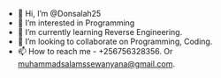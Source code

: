 - 👋 Hi, I’m @Donsalah25
- 👀 I’m interested in Programming 
- 🌱 I’m currently learning Reverse Engineering.
- 💞️ I’m looking to collaborate on Programming, Coding.
- 📫 How to reach me - +256756328356. Or muhammadsalamssewanyana@gmail.com.

<!---
Donsalah25/Donsalah25 is a ✨ special ✨ repository because its `README.md` (this file) appears on your GitHub profile.
You can click the Preview link to take a look at your changes.
--->
